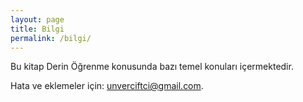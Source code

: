 ```yaml
---
layout: page
title: Bilgi
permalink: /bilgi/
---
```


Bu kitap Derin Öğrenme konusunda bazı temel konuları içermektedir.

Hata ve eklemeler için: unverciftci@gmail.com.




